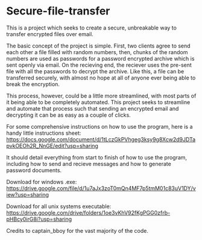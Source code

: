 # Secure-file-transfer
This is a project which seeks to create a secure, unbreakable way to transfer encrypted files over email. 


The basic concept of the project is simple. First, two clients agree to send each other a file filled with random numbers, then, chunks of the random numbers are used as passwords for a password encrypted archive which is sent openly via email. On the recieving end, the reciever uses the pre-sent file with all the passwords to decrypt the archive. Like this, a file can be transferred securely, with almost no hope at all of anyone ever being able to break the encryption.


This process, however, could be a little more streamlined, with most parts of it being able to be completely automated. This project seeks to streamline and automate that process such that sending an encrypted email and decrypting it can be as easy as a couple of clicks.


For some comprehensive instructions on how to use the program, here is a handy little instructions sheet: https://docs.google.com/document/d/1tLczGkPVhgeg3ksy9g8Xcw2d9JDTapvkOEOh2R_NnGE/edit?usp=sharing


It should detail everything from start to finish of how to use the program, including how to send and recieve messages and how to generate password documents.


Download for windows .exe:
https://drive.google.com/file/d/1u7aJx3zoT0mQn4MF7p5tmM01c83uV1DY/view?usp=sharing


Download for all unix systems executable:
https://drive.google.com/drive/folders/1oe3vKhV92fKgPGG0zfrb-pHBcy0irG8i?usp=sharing








Credits to captain_bboy for the vast majority of the code.
